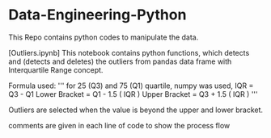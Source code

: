 # Data-Engineering-Python
This Repo contains python codes to manipulate the data.

[Outliers.ipynb]
This notebook contains python functions, which detects and (detects and deletes) the outliers from pandas data frame with Interquartile Range concept.

Formula used:
'''
for 25 (Q3) and 75 (Q1) quartile, numpy was used,
IQR = Q3 - Q1
Lower Bracket = Q1 - 1.5 ( IQR )
Upper Bracket = Q3 + 1.5 ( IQR )
'''

Outliers are selected when the value is beyond the upper and lower bracket.

comments are given in each line of code to show the process flow
